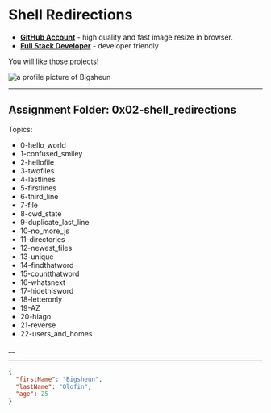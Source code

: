 # Shell Redirections

- __[GitHub Account](github.com/Bigsheun)__ - high quality and fast image resize in browser.
- __[Full Stack Developer](https://github.com/nodeca/babelfish/)__ - developer friendly


You will like those projects!


 ![a profile picture of Bigsheun](https://avatars.githubusercontent.com/u/88635898?s=120&v=4 "Bigsheun-pix")
___
## Assignment Folder: 0x02-shell_redirections

Topics:
 - 0-hello_world
 - 1-confused_smiley
 - 2-hellofile
 - 3-twofiles
 - 4-lastlines
 - 5-firstlines
 - 6-third_line
 - 7-file
 - 8-cwd_state
 - 9-duplicate_last_line
 - 10-no_more_js
 - 11-directories
 - 12-newest_files
 - 13-unique
 - 14-findthatword
 - 15-countthatword
 - 16-whatsnext
 - 17-hidethisword
 - 18-letteronly
 - 19-AZ
 - 20-hiago
 - 21-reverse
 - 22-users_and_homes
 
 __


___
```json
{
  "firstName": "Bigsheun",
  "lastName": "Olofin",
  "age": 25
}
```
